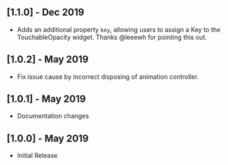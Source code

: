 ## [1.1.0] - Dec 2019
* Adds an additional property ```key```, allowing users to assign a Key to the TouchableOpacity widget. Thanks @leeewh for pointing this out.

## [1.0.2] - May 2019

* Fix issue cause by incorrect disposing of animation controller.

## [1.0.1] - May 2019

* Documentation changes

## [1.0.0] - May 2019

* Initial Release
